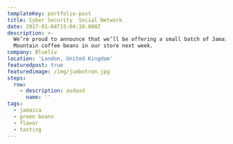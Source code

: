 ```yaml
---
templateKey: portfolio-post
title: Cyber Security  Social Network
date: 2017-01-04T15:04:10.000Z
description: >-
  We’re proud to announce that we’ll be offering a small batch of Jamaica Blue
  Mountain coffee beans in our store next week.
company: Blueliv
location: 'London, United Kingdom'
featuredpost: true
featuredimage: /img/jumbotron.jpg
steps:
  row:
    - description: asdasd
      name: ''
tags:
  - jamaica
  - green beans
  - flavor
  - tasting
---
```


